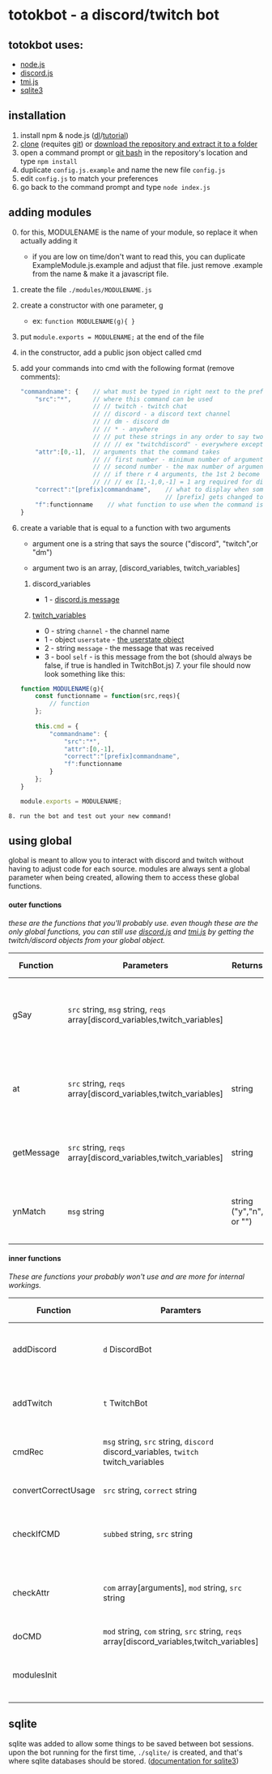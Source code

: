 # totokbot - a discord/twitch bot

## totokbot uses:

  - [node.js](https://nodejs.org/)
  - [discord.js](https://discord.js.org/)
  - [tmi.js](https://tmijs.org/)
  - [sqlite3](https://github.com/mapbox/node-sqlite3)

## installation

  1. install npm & node.js ([dl](https://nodejs.org/en/download/)/[tutorial](https://nodejs.org/en/download/package-manager/))
  2. [clone](https://help.github.com/articles/cloning-a-repository/) (requites [git](https://git-scm.com/downloads)) or [download the repository and extract it to a folder](https://github.com/totok13/totokbot/archive/master.zip)
  3. open a command prompt or [git bash](https://git-scm.com/downloads) in the repository's location and type ```npm install```
  4. duplicate ```config.js.example``` and name the new file ```config.js```
  5. edit ```config.js``` to match your preferences
  6. go back to the command prompt and type ```node index.js```

## adding modules

  0. for this, MODULENAME is the name of your module, so replace it when actually adding it
  
      * if you are low on time/don't want to read this, you can duplicate ExampleModule.js.example and adjust that file. just remove .example from the name & make it a javascript file.
	  
  1. create the file ```./modules/MODULENAME.js```
  2. create a constructor with one parameter, g
      * ex: ```function MODULENAME(g){ }```
  3. put ```module.exports = MODULENAME;``` at the end of the file
  4. in the constructor, add a public json object called cmd
  5. add your commands into cmd with the following format (remove comments):
        ```javascript
        "commandname": {    // what must be typed in right next to the prefix (!commandname)
            "src":"*",      // where this command can be used
                            // // twitch - twitch chat
                            // // discord - a discord text channel
                            // // dm - discord dm
                            // // * - anywhere
                            // // put these strings in any order to say two places
                            // // // ex "twitchdiscord" - everywhere except discord dms
            "attr":[0,-1],  // arguments that the command takes
                            // // first number - minimum number of arguments
                            // // second number - the max number of arguments (-1 is no cap)
                            // // if there r 4 arguments, the 1st 2 become discord's cap and the last 2 r twitch's
                            // // // ex [1,-1,0,-1] = 1 arg required for discord, 0 required for twitch
            "correct":"[prefix]commandname",    // what to display when someone enters the wrong # of args
                                                // [prefix] gets changed to the prefix that is being used
            "f":functionname    // what function to use when the command is ran
        }
        ```
  6. create a variable that is equal to a function with two arguments
  
      * argument one is a string that says the source ("discord", "twitch",or "dm")
	  
      * argument two is an array, [discord_variables, twitch_variables]
	  
      1. discord_variables
          * 1 - [discord.js message](https://discord.js.org/#/docs/main/stable/class/Message)
		
      2. [twitch_variables](https://docs.tmijs.org/v1.2.1/Events.html#message)
          * 0 - string ```channel``` - the channel name
          * 1 - object ```userstate``` - [the userstate object](https://docs.tmijs.org/v1.2.1/Events.html#message)
          * 2 - string ```message``` - the message that was received
          * 3 - bool ```self``` - is this message from the bot (should always be false, if true is handled in TwitchBot.js)
    7. your file should now look something like this:
        ```javascript
        function MODULENAME(g){
            const functionname = function(src,reqs){
                // function
            };
    
            this.cmd = {
                "commandname": {
                    "src":"*",
                    "attr":[0,-1],
                    "correct":"[prefix]commandname",
                    "f":functionname
                }
            };
        }
  
        module.exports = MODULENAME;
        ```
    8. run the bot and test out your new command!

## using global
global is meant to allow you to interact with discord and twitch without having to adjust code for each source. modules are always sent a global parameter when being created, allowing them to access these global functions.

#### outer functions
*these are the functions that you'll probably use. even though these are the only global functions, you can still use [discord.js](https://discord.js.org/#/docs/main/stable/general/welcome) and [tmi.js](https://docs.tmijs.org/) by getting the twitch/discord objects from your global object.*

Function | Parameters | Returns | What it does
-------- | ---------- | ------- | ------------
gSay | ```src``` string, ```msg``` string, ```reqs``` array[discord_variables,twitch_variables] | | Sends a messge to either Discord or Twitch depending on ```src```
at | ```src``` string, ```reqs``` array[discord_variables,twitch_variables] | string | Returns the string needed to @ the sender of the message
getMessage | ```src``` string, ```reqs``` array[discord_variables,twitch_variables] | string | Returns the message sent as a string
ynMatch | ```msg``` string | string ("y","n", or "") | Checks if string matches yes or no (vars g.y,g.n)

#### inner functions
*These are functions your probably won't use and are more for internal workings.*

Function | Paramters | What it does
-------- | --------- | ------------
addDiscord | ```d``` DiscordBot | Adds the DiscordBot object to the global object
addTwitch | ```t``` TwitchBot | Adds the TwitchBot object to the global object
cmdRec | ```msg``` string, ```src``` string, ```discord``` discord_variables, ```twitch``` twitch_variables | Checks whether or not to do a command
convertCorrectUsage | ```src``` string, ```correct``` string | Formats a command's "correct"
checkIfCMD | ```subbed``` string, ```src``` string | Checks if a command exists and if it fits the source
checkAttr | ```com``` array[arguments], ```mod``` string, ```src``` string | Checks if submitted command fits the number of attributes
doCMD | ```mod``` string, ```com``` string, ```src``` string, ```reqs``` array[discord_variables,twitch_variables] | Does a command
modulesInit | | Gets all modules & adds them to active modules

## sqlite
sqlite was added to allow some things to be saved between bot sessions. upon the bot running for the first time, ```./sqlite/``` is created, and that's where sqlite databases should be stored. ([documentation for sqlite3](https://github.com/mapbox/node-sqlite3/wiki))

